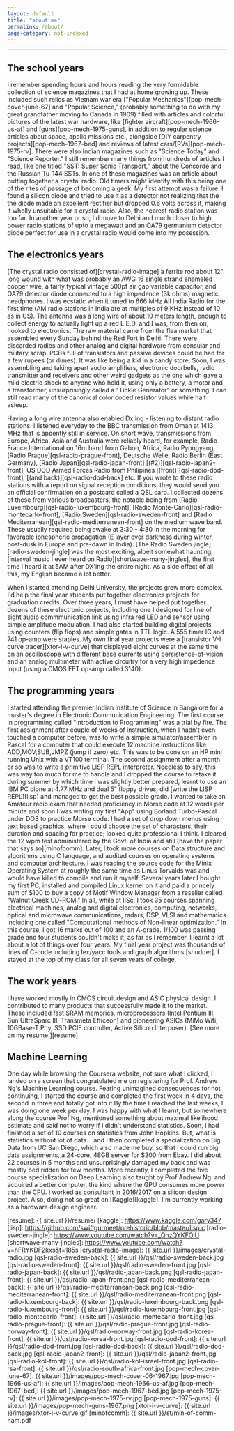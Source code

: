 ```yaml
---
layout: default
title: "about me"
permalink: /about/
page-category: not-indexed
---
```


---

## The school years

I remember spending hours and hours reading the very formidable collection of science magazines that I had at home growing up. These included such relics as Vietnam war era ["Popular Mechanics"][pop-mech-cover-june-67] and "Popular Science," (probably something to do with my great grandfather moving to Canada in 1909) filled with articles and colorful pictures of the latest war hardware, like [fighter aircraft][pop-mech-1966-us-af] and [guns][pop-mech-1975-guns], in addition to regular science articles about space, apollo missions etc., alongside [DIY carpentry projects][pop-mech-1967-bed] and reviews of latest cars/[RVs][pop-mech-1975-rv]. There were also Indian magazines such as "Science Today" and "Science Reporter." I still remember many things from hundreds of articles I read, like one titled "SST: Super Sonic Transport," about the Concorde and the Russian Tu-144 SSTs. In one of these magazines was an article about putting together a crystal radio. Old timers might identify with this being one of the rites of passage of becoming a geek. My first attempt was a failure. I found a silicon diode and tried to use it as a detector not realizing that the the diode made an excellent rectifier but dropped 0.6 volts across it, making it wholly unsuitable for a crystal radio. Also, the nearest radio station was too far. In another year or so, I'd move to Delhi and much closer to high power radio stations of upto a megawatt and an OA79 germanium detector diode perfect for use in a crystal radio would come into my posession. 

## The electronics years

[The crystal radio consisted of][crystal-radio-image] a ferrite rod about 12" long wound with what was probably an AWG 16 single strand enameled copper wire, a fairly typical vintage 500pf air gap variable capacitor, and OA79 detector diode connected to a high impedence (3k ohms) magnetic headphones. I was ecstatic when it tuned to 666 MHz All India Radio for the first time (AM radio stations in India are at multiples of 9 KHz instead of 10 as in US). The antenna was a long wire of about 10 meters length, enough to collect energy to actually light up a red L.E.D. and I was, from then on, hooked to electronics. The raw material came from the flea market that assembled every Sunday behind the Red Fort in Delhi. There were discarded radios and other analog and digital hardware from consular and military scrap. PCBs full of transistors and passive devices could be had for a few rupees (or dimes). It was like being a kid in a candy store. Soon, I was assembling and taking apart audio amplifiers, electronic doorbells, radio transmitter and receivers and other weird gadgets as the one which gave a mild electric shock to anyone who held it, using only a battery, a motor and a transformer, unsurprisingly called a "Tickle Generator" or something. I can still read many of the canonical color coded resistor values while half asleep.

Having a long wire antenna also enabled Dx'ing - listening to distant radio stations. I listened everyday to the BBC transmission from Oman at 1413 MHz that is appently still in service. On short wave, transmissions from Europe, Africa, Asia and Australia were reliably heard, for example, Radio France International on 16m band from Gabon, Africa, Radio Pyongyang, [Radio Prague][qsl-radio-prague-front], Deutsche Welle, Radio Berlin (East Germany), [Radio Japan][qsl-radio-japan-front] [(#2)][qsl-radio-japan2-front], US DOD Armed Forces Radio from Philipines [(front)][qsl-radio-dod-front], [(and back)][qsl-radio-dod-back] etc. If you wrote to these radio stations with a report on signal reception conditions, they would send you an official confirmation on a postcard called a QSL card. I collected dozens of these from various broadcasters, the notable being from [Radio Luxembourg][qsl-radio-luxembourg-front], [Radio Monte-Carlo][qsl-radio-montecarlo-front], [Radio Sweden][qsl-radio-sweden-front] and [Radio Mediterranean][qsl-radio-mediterranean-front] on the medium wave band. These usually required being awake at 3:30 - 4:30 in the morning for favorable ionespheric propagation (E layer over darkness during winter, post-dusk in Europe and pre-dawn in India). [The Radio Sweden jingle][radio-sweden-jingle] was the most exciting, albeit somewhat haunting, [interval music I ever heard on Radio][shortwave-many-jingles], the first time I heard it at 5AM after DX'ing the entire night. As a side effect of all this, my English became a lot better.

When I started attending Delhi University, the projects grew more complex. I'd help the final year students put together electronics projects for graduation credits. Over three years, I must have helped put together dozens of these electronic projects, including one I designed for line of sight audio commmunication link using infra red LED and sensor using simple amplitude modulation. I had also started building digital projects using counters (flip flops) and simple gates in TTL logic. A 555 timer IC and 741 op-amp were staples. My own final year projects were a [transistor V-I curve tracer][xtor-i-v-curve] that displayed eight curves at the same time on an oscilloscope with different base currents using persistence-of-vision and an analog multimeter with active circuitry for a very high impedence input (using a CMOS FET op-amp called 3140).

## The programming years

I started attending the premier Indian Institute of Science in Bangalore for a master's degree in Electronic Communication Engineering. The first course in programming called "Introduction to Programming" was a trial by fire. The first assignment after couple of weeks of instruction, when I hadn't even touched a computer before, was to write a simple simulator/assembler in Pascal for a computer that could execute 12 machine instructions like ADD,MOV,SUB,JMPZ (jump if zero) etc. This was to be done on an HP mini running Unix with a VT100 terminal.  The second assignment after a month or so was to write a primitive LISP REPL interpreter. Needless to say, this was way too much for me to handle and I dropped the course to retake it during summer by which time I was slightly better prepared, learnt to use an IBM PC clone at 4.77 MHz and dual 5" floppy drives, did [write the LISP REPL][lisp] and managed to get the best possible grade. I wanted to take an Amateur radio exam that needed proficiency in Morse code at 12 words per minute and soon I was writing my first "App" using Borland Turbo-Pascal under DOS to practice Morse code. I had a set of drop down menus using text based graphics, where I could choose the set of characters, their duration and spacing for practice; looked quite professional I think. I cleared the 12 wpm test administered by the Govt. of India and still [have the paper that says so][minofcomm]. Later, I took more courses on Data structure and algorithms using C language, and audited courses on operating systems and computer architecture. I was reading the source code for the Minix Operating System at roughly the same time as Linus Torvalds was and would have killed to compile and run it myself. Several years later I bought my first PC, installed and compiled Linux kernel on it and paid a princely sum of $100 to buy a copy of Motif Window Manager from a reseller called "Walnut Creek CD-ROM." In all, while at IISc, I took 35 courses spanning electrical machines, analog and digital electronics, computing, networks, optical and microwave communications, radars, DSP, VLSI and mathematics including one called "Computational methods of Non-linear optimization." In this course, I got 16 marks out of 100 and an A-grade. 1/100 was passing grade and four students couldn't make it, as far as I remember. I learnt a lot about a lot of things over four years. My final year project was thousands of lines of C-code including lex/yacc tools and graph algorithms [shudder]. I stayed at the top of my class for all seven years of college. 

## The work years

I have worked mostly in CMOS circuit design and ASIC physical design. I contributed to many products that successfully made it to the market. These included fast SRAM memories, microprocessors (Intel Pentium III, Sun UltraSparc III, Transmeta Efficeon) and pioneering ASICs (MiMo Wifi, 10GBase-T Phy, SSD PCIE controller, Active Silicon Interposer). [See more on my resume.][resume]

## Machine Learning

One day while browsing the Coursera website, not sure what I clicked, I landed on a screen that congratulated me on registering for Prof. Andrew Ng's Machine Learning course. Fearing unimagined consequences for not continuing, I started the course and completed the first week in 4 days, the second in three and totally got into it.By the time I reached the last weeks, I was doing one week per day. I was happy with what I learnt, but somewhere along the course Prof Ng, mentioned something about maximal likelihood estimate and said not to worry if I didn't understand statistics. Soon, I had finished a set of 10 courses on statistics from John Hopkins. But, what is statistics without lot of data....and I then completed a specialization on Big Data from UC San Diego, which also made me buy, so that I could run big data assignments, a 24-core, 48GB server for $200 from Ebay. I did about 22 courses in 5 months and unsurprisingly damaged my back and was mostly bed ridden for few months. More recently, I completed the five course specialization on Deep Learning also taught by Prof Andrew Ng. and acquired a better computer, the kind where the GPU consumes more power than the CPU. I worked as consultant in 2016/2017 on a silicon design project. Also, doing not so great on [Kaggle][kaggle]. I'm currently working as a hardware design engineer.

[resume]: {{ site.url }}/resume/
[kaggle]: https://www.kaggle.com/gary347
[lisp]: https://github.com/swiftgurmeet/prehistoric/blob/master/lisp.c
[radio-sweden-jingle]: https://www.youtube.com/watch?v=_QhzQYKFOlU
[shortwave-many-jingles]: https://www.youtube.com/watch?v=hFRYKDF2kxs&t=185s
[crystal-radio-image]: {{ site.url }}/images/crystal-radio.jpg
[qsl-radio-sweden-back]: {{ site.url }}/qsl/radio-sweden-back.jpg
[qsl-radio-sweden-front]: {{ site.url }}/qsl/radio-sweden-front.jpg
[qsl-radio-japan-back]: {{ site.url }}/qsl/radio-japan-back.png
[qsl-radio-japan-front]: {{ site.url }}/qsl/radio-japan-front.png
[qsl-radio-mediterranean-back]: {{ site.url }}/qsl/radio-mediterranean-back.png
[qsl-radio-mediterranean-front]: {{ site.url }}/qsl/radio-mediterranean-front.png
[qsl-radio-luxembourg-back]: {{ site.url }}/qsl/radio-luxembourg-back.png
[qsl-radio-luxembourg-front]: {{ site.url }}/qsl/radio-luxembourg-front.jpg
[qsl-radio-montecarlo-front]: {{ site.url }}/qsl/radio-montecarlo-front.jpg
[qsl-radio-prague-front]: {{ site.url }}/qsl/radio-prague-front.jpg
[qsl-radio-norway-front]: {{ site.url }}/qsl/radio-norway-front.jpg
[qsl-radio-korea-front]: {{ site.url }}/qsl/radio-korea-front.jpg
[qsl-radio-dod-front]: {{ site.url }}/qsl/radio-dod-front.jpg
[qsl-radio-dod-back]: {{ site.url }}/qsl/radio-dod-back.jpg
[qsl-radio-japan2-front]: {{ site.url }}/qsl/radio-japan2-front.jpg
[qsl-radio-kol-front]: {{ site.url }}/qsl/radio-kol-israel-front.jpg
[qsl-radio-rsa-front]: {{ site.url }}/qsl/radio-south-africa-front.jpg
[pop-mech-cover-june-67]: {{ site.url }}/images/pop-mech-cover-06-1967.jpg
[pop-mech-1966-us-af]: {{ site.url }}/images/pop-mech-1966-us-af.jpg
[pop-mech-1967-bed]: {{ site.url }}/images/pop-mech-1967-bed.jpg
[pop-mech-1975-rv]: {{ site.url }}/images/pop-mech-1975-rv.jpg
[pop-mech-1975-guns]: {{ site.url }}/images/pop-mech-guns-1967.png
[xtor-i-v-curve]: {{ site.url }}/images/xtor-i-v-curve.gif
[minofcomm]: {{ site.url  }}/st/min-of-comm-ham.pdf


